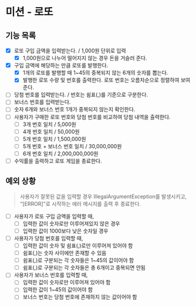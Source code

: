 # 미션 - 로또
## 기능 목록
- [x] 로또 구입 금액을 입력받는다. / 1,000원 단위로 입력
  - [x] 1,000원으로 나누어 떨어지지 않는 경우 돈을 거슬러 준다.
- [x] 구입 금액에 해당하는 만큼 로또를 발행한다.
  - [x] 1개의 로또를 발행할 때 1~45의 중복되지 않는 6개의 숫자를 뽑는다.
  - [x] 발행한 로또 수량 및 번호를 출력한다. 로또 번호는 오름차순으로 정렬하여 보여준다.
- [ ] 당첨 번호를 입력받는다. / 번호는 쉼표(,)를 기준으로 구분한다.
- [ ] 보너스 번호를 입력받는다.
- [ ] 숫자 6개와 보너스 번호 1개가 중복되지 않는지 확인한다.
- [ ] 사용자가 구매한 로또 번호와 당첨 번호를 비교하여 당첨 내역을 츌력한다.
  - [ ] 3개 번호 일치 / 5,000원
  - [ ] 4개 번호 일치 / 50,000원
  - [ ] 5개 번호 일치 / 1,500,000원
  - [ ] 5개 번호 + 보너스 번호 일치 / 30,000,000원
  - [ ] 6개 번호 일치 / 2,000,000,000원
- [ ] 수익률을 출력하고 로또 게임을 종료한다.
## 예외 상황
> 사용자가 잘못된 값을 입력할 경우 IllegalArgumentException를 발생시키고,  
> "[ERROR]"로 시작하는 에러 메시지를 출력 후 종료한다.
- [ ] 사용자가 로또 구입 금액을 입력할 때,
  - [ ] 입력한 값이 숫자로만 이루어져있지 않은 경우
  - [ ] 입력한 값이 1000보다 낮은 숫자일 경우
- [ ] 사용자가 당첨 번호를 입력할 때,
  - [ ] 입력한 값이 숫자 및 쉼표(,)로만 이루어져 있어야 함
  - [ ] 쉼표(,)는 숫자 사이에만 존재할 수 있음
  - [ ] 쉼표(,)로 구분되는 각 숫자들은 1~45의 값이어야 함
  - [ ] 쉼표(,)로 구분되는 각 숫자들은 총 6개이고 중복되면 안됨
- [ ] 사용자가 보너스 번호를 입력할 때,
  - [ ] 입력한 값이 숫자로만 이루어져 있어야 함
  - [ ] 입력한 값이 1~45의 값이어야 함
  - [ ] 보너스 번호는 당첨 번호에 존재하지 않는 값이어야 함